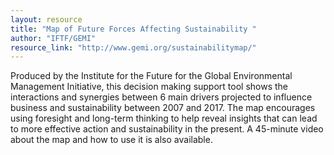 ```yaml
---
layout: resource
title: "Map of Future Forces Affecting Sustainability "
author: "IFTF/GEMI"
resource_link: "http://www.gemi.org/sustainabilitymap/"
---
```


Produced by the Institute for the Future for the Global Environmental Management Initiative, this decision making support tool shows the interactions and synergies between 6 main drivers projected to influence business and sustainability between 2007 and 2017.  The map encourages using foresight and long-term thinking to help reveal insights that can lead to more effective action and sustainability in the present.  A 45-minute video about the map and how to use it is also available.
